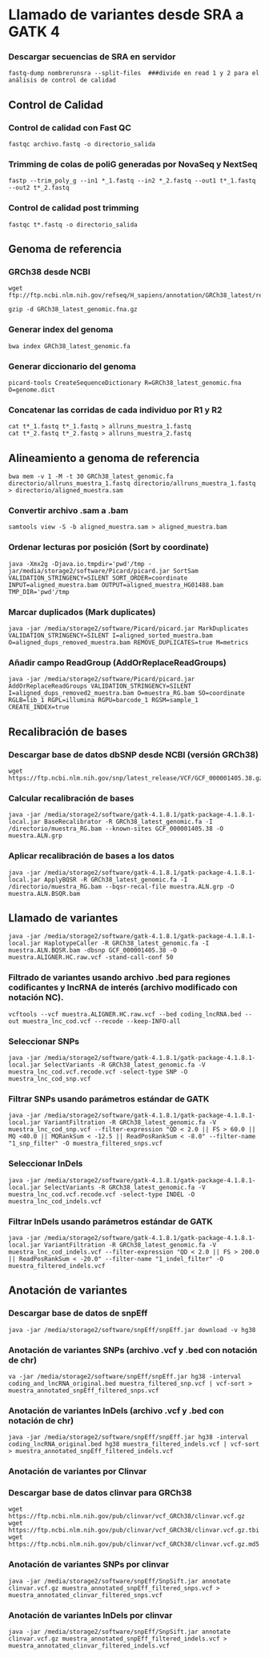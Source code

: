# **Llamado de variantes desde SRA a GATK 4**

### Descargar secuencias de SRA en servidor
~~~
fastq-dump nombrerunsra --split-files  ###divide en read 1 y 2 para el análisis de control de calidad 
~~~
## **Control de Calidad**
### Control de calidad con Fast QC 
~~~
fastqc archivo.fastq -o directorio_salida
~~~
### Trimming de colas de poliG generadas por **NovaSeq y NextSeq**
~~~
fastp --trim_poly_g --in1 *_1.fastq --in2 *_2.fastq --out1 t*_1.fastq --out2 t*_2.fastq
~~~
### Control de calidad post trimming 
~~~
fastqc t*.fastq -o directorio_salida
~~~
## **Genoma de referencia** 
### GRCh38 desde NCBI
~~~
wget ftp://ftp.ncbi.nlm.nih.gov/refseq/H_sapiens/annotation/GRCh38_latest/refseq_identifiers/GRCh38_latest_genomic.fna.gz

gzip -d GRCh38_latest_genomic.fna.gz 
~~~
### Generar index del genoma
~~~
bwa index GRCh38_latest_genomic.fa
~~~
### Generar diccionario del genoma
~~~
picard-tools CreateSequenceDictionary R=GRCh38_latest_genomic.fna O=genome.dict
~~~
### Concatenar las corridas de cada individuo por R1 y R2
~~~
cat t*_1.fastq t*_1.fastq > allruns_muestra_1.fastq
cat t*_2.fastq t*_2.fastq > allruns_muestra_2.fastq
~~~
## **Alineamiento a genoma de referencia**
~~~
bwa mem -v 1 -M -t 30 GRCh38_latest_genomic.fa directorio/allruns_muestra_1.fastq directorio/allruns_muestra_1.fastq > directorio/aligned_muestra.sam
~~~
### Convertir archivo .sam a .bam
~~~
samtools view -S -b aligned_muestra.sam > aligned_muestra.bam
~~~
### Ordenar lecturas por posición (Sort by coordinate)
~~~
java -Xmx2g -Djava.io.tmpdir='pwd'/tmp -jar/media/storage2/software/Picard/picard.jar SortSam VALIDATION_STRINGENCY=SILENT SORT_ORDER=coordinate INPUT=aligned_muestra.bam OUTPUT=aligned_muestra_HG01488.bam TMP_DIR='pwd'/tmp
~~~
### Marcar duplicados (Mark duplicates)
~~~
java -jar /media/storage2/software/Picard/picard.jar MarkDuplicates VALIDATION_STRINGENCY=SILENT I=aligned_sorted_muestra.bam O=aligned_dups_removed_muestra.bam REMOVE_DUPLICATES=true M=metrics
~~~
### Añadir campo ReadGroup (AddOrReplaceReadGroups)
~~~
java -jar /media/storage2/software/Picard/picard.jar AddOrReplaceReadGroups VALIDATION_STRINGENCY=SILENT I=aligned_dups_removed2_muestra.bam O=muestra_RG.bam SO=coordinate RGLB=lib_1 RGPL=illumina RGPU=barcode_1 RGSM=sample_1 CREATE_INDEX=true
~~~
## **Recalibración de bases**

### Descargar base de datos dbSNP desde NCBI (versión GRCh38)
~~~
wget https://ftp.ncbi.nlm.nih.gov/snp/latest_release/VCF/GCF_000001405.38.gz
~~~
### Calcular recalibración de bases
~~~
java -jar /media/storage2/software/gatk-4.1.8.1/gatk-package-4.1.8.1-local.jar BaseRecalibrator -R GRCh38_latest_genomic.fa -I /directorio/muestra_RG.bam --known-sites GCF_000001405.38 -O muestra.ALN.grp 
~~~
### Aplicar recalibración de bases a los datos 
~~~
java -jar /media/storage2/software/gatk-4.1.8.1/gatk-package-4.1.8.1-local.jar ApplyBQSR -R GRCh38_latest_genomic.fa -I /directorio/muestra_RG.bam --bqsr-recal-file muestra.ALN.grp -O muestra.ALN.BSQR.bam
~~~
## **Llamado de variantes**
~~~
java -jar /media/storage2/software/gatk-4.1.8.1/gatk-package-4.1.8.1-local.jar HaplotypeCaller -R GRCh38_latest_genomic.fa -I muestra.ALN.BQSR.bam -dbsnp GCF_000001405.38 -O muestra.ALIGNER.HC.raw.vcf -stand-call-conf 50
~~~
### Filtrado de variantes usando archivo .bed para regiones codificantes y lncRNA de interés (archivo modificado con notación NC).

~~~
vcftools --vcf muestra.ALIGNER.HC.raw.vcf --bed coding_lncRNA.bed --out muestra_lnc_cod.vcf --recode --keep-INFO-all
~~~

### Seleccionar SNPs 
~~~
java -jar /media/storage2/software/gatk-4.1.8.1/gatk-package-4.1.8.1-local.jar SelectVariants -R GRCh38_latest_genomic.fa -V muestra_lnc_cod.vcf.recode.vcf -select-type SNP -O muestra_lnc_cod_snp.vcf
~~~
### Filtrar SNPs usando parámetros estándar de GATK
~~~
java -jar /media/storage2/software/gatk-4.1.8.1/gatk-package-4.1.8.1-local.jar VariantFiltration -R GRCh38_latest_genomic.fa -V muestra_lnc_cod_snp.vcf --filter-expression "QD < 2.0 || FS > 60.0 || MQ <40.0 || MQRankSum < -12.5 || ReadPosRankSum < -8.0" --filter-name "1_snp_filter" -O muestra_filtered_snps.vcf
~~~
### Seleccionar InDels
~~~
java -jar /media/storage2/software/gatk-4.1.8.1/gatk-package-4.1.8.1-local.jar SelectVariants -R GRCh38_latest_genomic.fa -V muestra_lnc_cod.vcf.recode.vcf -select-type INDEL -O muestra_lnc_cod_indels.vcf
~~~
### Filtrar InDels usando parámetros estándar de GATK
~~~
java -jar /media/storage2/software/gatk-4.1.8.1/gatk-package-4.1.8.1-local.jar VariantFiltration -R GRCh38_latest_genomic.fa -V muestra_lnc_cod_indels.vcf --filter-expression "QD < 2.0 || FS > 200.0 || ReadPosRankSum < -20.0" --filter-name "1_indel_filter" -O muestra_filtered_indels.vcf
~~~

## **Anotación de variantes** 

### Descargar base de datos de snpEff
~~~
java -jar /media/storage2/software/snpEff/snpEff.jar download -v hg38 
~~~
### Anotación de variantes SNPs (archivo .vcf y .bed con notación de chr)
~~~
va -jar /media/storage2/software/snpEff/snpEff.jar hg38 -interval coding_and_lncRNA_original.bed muestra_filtered_snp.vcf | vcf-sort > muestra_annotated_snpEff_filtered_snps.vcf
~~~
### Anotación de variantes InDels (archivo .vcf y .bed con notación de chr)
~~~
java -jar /media/storage2/software/snpEff/snpEff.jar hg38 -interval coding_lncRNA_original.bed hg38 muestra_filtered_indels.vcf | vcf-sort > muestra_annotated_snpEff_filtered_indels.vcf
~~~
### Anotación de variantes por Clinvar

### Descargar base de datos clinvar para GRCh38
~~~
wget https://ftp.ncbi.nlm.nih.gov/pub/clinvar/vcf_GRCh38/clinvar.vcf.gz
wget https://ftp.ncbi.nlm.nih.gov/pub/clinvar/vcf_GRCh38/clinvar.vcf.gz.tbi
wget https://ftp.ncbi.nlm.nih.gov/pub/clinvar/vcf_GRCh38/clinvar.vcf.gz.md5
~~~
### Anotación de variantes SNPs por clinvar
~~~
java -jar /media/storage2/software/snpEff/SnpSift.jar annotate clinvar.vcf.gz muestra_annotated_snpEff_filtered_snps.vcf > muestra_annotated_clinvar_filtered_snps.vcf
~~~
### Anotación de variantes InDels por clinvar
~~~
java -jar /media/storage2/software/snpEff/SnpSift.jar annotate clinvar.vcf.gz muestra_annotated_snpEff_filtered_indels.vcf > muestra_annotated_clinvar_filtered_indels.vcf
~~~